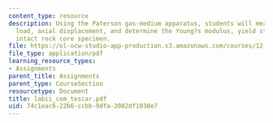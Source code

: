 ```yaml
---
content_type: resource
description: Using the Paterson gas-medium apparatus, students will measure axial
  load, axial displacement, and determine the Young?s modulus, yield strength of an
  intact rock core specimen.
file: https://ol-ocw-studio-app-production.s3.amazonaws.com/courses/12-524-mechanical-properties-of-rocks-fall-2005/74c1eac622b6ccbb9dfa2082df1038e7_labii_com_tescar.pdf
file_type: application/pdf
learning_resource_types:
- Assignments
parent_title: Assignments
parent_type: CourseSection
resourcetype: Document
title: labii_com_tescar.pdf
uid: 74c1eac6-22b6-ccbb-9dfa-2082df1038e7
---
```

